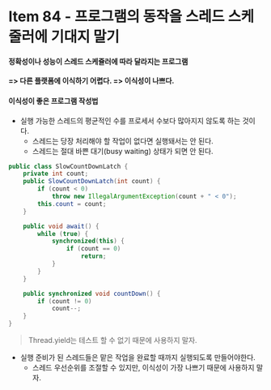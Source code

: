 # Item 84 - 프로그램의 동작을 스레드 스케줄러에 기대지 말기

#### 정확성이나 성능이 스레드 스케쥴러에 따라 달라지는 프로그램
**=> 다른 플랫폼에 이식하기 어렵다. => 이식성이 나쁘다.**

#### 이식성이 좋은 프로그램 작성법
* 실행 가능한 스레드의 평균적인 수를 프로세서 수보다 많아지지 않도록 하는 것이다.
	* 스레드는 당장 처리해야 할 작업이 없다면 실행돼서는 안 된다.
	* 스레드는 절대 바쁜 대기(busy waiting) 상태가 되면 안 된다.
```java
public class SlowCountDownLatch {
	private int count;
	public SlowCountDownLatch(int count) { 
		if (count < 0)
			throw new IllegalArgumentException(count + " < 0"); 
		this.count = count;
	}

	public void await() {
		while (true) { 
			synchronized(this) {
				if (count == 0) 
					return;
			} 
		}
	}

	public synchronized void countDown() { 
		if (count != 0)
			count--; 
	}
}
```
> Thread.yield는 테스트 할 수 없기 때문에 사용하지 말자.
  
* 실행 준비가 된 스레드들은 맡은 작업을 완료할 때까지 실행되도록 만들어야한다.
	* 스레드 우선순위를 조절할 수 있지만, 이식성이 가장 나쁘기 때문에 사용하지 말자.


<!--
```java

```
 -->
